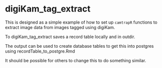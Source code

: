 # digiKam_tag_extract

This is designed as a simple example of how to set up `camtrapR` functions to extract image data from images tagged using digiKam.

To digiKam_tag_extract saves a record table locally and in outdir.

The output can be used to create database tables to get this into postgres using recordTable_to_postgre.Rmd

It should be possible for others to change this to do something similar.
